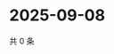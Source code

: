 # 2025-09-08

共 0 条

<!-- BEGIN ZHIHUVIDEO -->
<!-- 最后更新时间 Mon Sep 08 2025 13:11:55 GMT+0800 (China Standard Time) -->

<!-- END ZHIHUVIDEO -->
